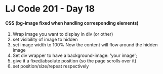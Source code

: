 # LJ Code 201 - Day 18

#### CSS (bg-image fixed when handling corresponding elements)
1. Wrap image you want to display in div (or other)
2. set visibility of image to hidden
3. set image width to 100%
Now the content will flow around the hidden image
1. Set div wrapper to have a background-image: 'your image';
2. give it a fixed/absolute position (so the page scrolls over it)
3. set position/size/repeat respectively
